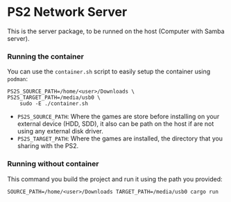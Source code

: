 # PS2 Network Server

This is the server package, to be runned on the host (Computer with Samba server).

### Running the container

You can use the `container.sh` script to easily setup the container using `podman`:

```shell
PS2S_SOURCE_PATH=/home/<user>/Downloads \
PS2S_TARGET_PATH=/media/usb0 \
    sudo -E ./container.sh
```

- `PS2S_SOURCE_PATH`: Where the games are store before installing on your external device (HDD, SDD),
it also can be path on the host if are not using any external disk driver.
- `PS2S_TARGET_PATH`: Where the games are installed, the directory that you sharing with the PS2.

### Running without container

This command you build the project and run it using the path you provided:

```shell
SOURCE_PATH=/home/<user>/Downloads TARGET_PATH=/media/usb0 cargo run
```
